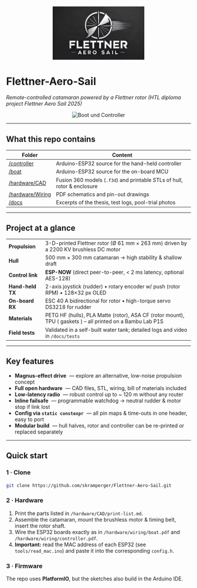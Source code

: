 <p align="center">
  <img src="images/logo.jpg" alt="Flettner Aero Sail Logo" width="250" />
</p>

# Flettner-Aero-Sail  
*Remote-controlled catamaran powered by a Flettner rotor (HTL diploma project Flettner Aero Sail 2025)*
<p align = "center">
  <img src="images/Boot fertig OH.png" alt="Boot und Controller" width="500">
</p>

---




## What this repo contains
| Folder | Content |
|--------|---------|
| [/controller](/controller)            | Arduino-ESP32 source for the hand-held controller |
| [/boat](/boat)                        | Arduino-ESP32 source for the on-board MCU |
| [/hardware/CAD](/hardware/CAD)        | Fusion 360 models (`.f3d`) and printable STLs of hull, rotor & enclosure |
| [/hardware/Wiring](/hardware/Wiring)  | PDF schematics and pin-out drawings |
| [/docs](/docs)                        | Excerpts of the thesis, test logs, pool-trial photos |

---

## Project at a glance
|    |    |
|----|----|
| **Propulsion** | 3-D-printed Flettner rotor (Ø 61 mm × 263 mm) driven by a 2200 KV brushless DC motor |
| **Hull** | 500 mm × 300 mm catamaran → high stability & shallow draft |
| **Control link** | **ESP-NOW** (direct peer-to-peer, < 2 ms latency, optional AES-128) |
| **Hand-held TX** | 2-axis joystick (rudder) • rotary encoder w/ push (rotor RPM) • 128×32 px OLED |
| **On-board RX** | ESC 40 A bidirectional for rotor • high-torque servo DS3218 for rudder |
| **Materials** | PETG HF (hulls), PLA Matte (rotor), ASA CF (rotor mount), TPU ( gaskets ) – all printed on a Bambu Lab P1S |
| **Field tests** | Validated in a self-built water tank; detailed logs and video in `/docs/tests` |

---

## Key features
- **Magnus-effect drive** &nbsp;— explore an alternative, low-noise propulsion concept  
- **Full open hardware** &nbsp;— CAD files, STL, wiring, bill of materials included  
- **Low-latency radio** &nbsp;— robust control up to ~ 120 m without any router  
- **Inline failsafe** &nbsp;— programmable watchdog → neutral rudder & motor stop if link lost  
- **Config via `static constexpr`** &nbsp;— all pin maps & time-outs in one header, easy to port  
- **Modular build** &nbsp;— hull halves, rotor and controller can be re-printed or replaced separately  

---

## Quick start

### 1 · Clone
```bash
git clone https://github.com/skramperger/Flettner-Aero-Sail.git
```

### 2 · Hardware
1. Print the parts listed in `/hardware/CAD/print-list.md`.  
2. Assemble the catamaran, mount the brushless motor & timing belt, insert the rotor shaft.  
3. Wire the ESP32 boards exactly as in `/hardware/wiring/boat.pdf` and `/hardware/wiring/controller.pdf`.  
4. **Important:** read the MAC address of each ESP32 (see `tools/read_mac.ino`) and paste it into the corresponding `config.h`.

### 3 · Firmware
The repo uses **PlatformIO**, but the sketches also build in the Arduino IDE.



